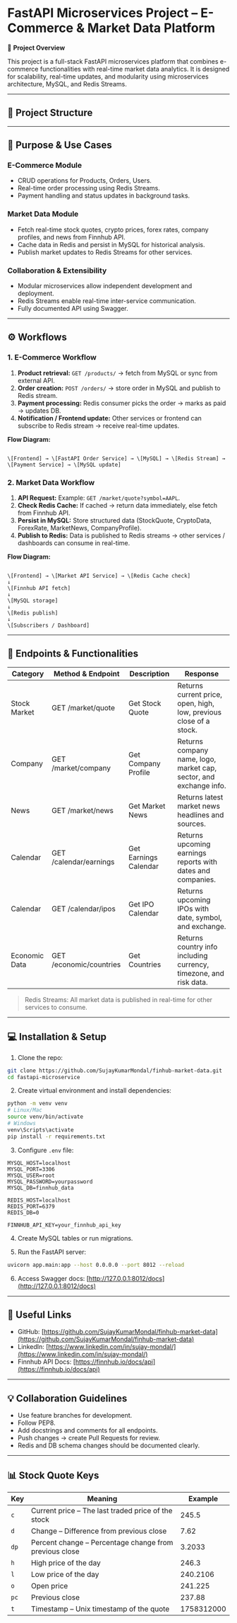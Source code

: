 # FastAPI Microservices Project – E-Commerce & Market Data Platform

🚀 **Project Overview**  

This project is a full-stack FastAPI microservices platform that combines e-commerce functionalities with real-time market data analytics. It is designed for scalability, real-time updates, and modularity using microservices architecture, MySQL, and Redis Streams.

---

## 📂 Project Structure

<!-- ```

fastapi-microservice/
│
├── app/
│   ├── **init**.py
│   ├── main.py                     # FastAPI app entry point
│   ├── models.py                   # SQLAlchemy models
│   ├── services/
│   │   ├── **init**.py
│   │   ├── stock\_service.py        # Stock quotes endpoints
│   │   ├── company\_service.py      # Company profile endpoints
│   │   ├── news\_service.py         # Market news endpoints
│   │   ├── forex\_service.py        # Forex rates endpoints
│   │   └── crypto\_service.py       # Crypto data endpoints
│   └── utils.py                    # Finnhub API helper, caching, formatting
│
├── db/
│   ├── **init**.py
│   ├── database.py                 # SQLAlchemy DB connection
│   └── crud.py                     # CRUD operations
│
├── services/
│   ├── auth\_service.py             # User authentication endpoints
│   ├── order\_service.py            # Orders creation & Redis publishing
│   ├── payment\_service.py          # Payment processing consumer
│   └── product\_service.py          # Product CRUD and syncing
│
├── utils/
│   ├── redis\_producer.py           # Publish messages to Redis
│   ├── redis\_consumer.py           # Consume messages from Redis
│   └── config.py                   # Environment variables & config
│
├── .env                            # DB, Redis, API keys
├── requirements.txt                # Python dependencies
└── README.md                       # Project documentation

``` -->

---

## 🎯 Purpose & Use Cases

### E-Commerce Module
- CRUD operations for Products, Orders, Users.  
- Real-time order processing using Redis Streams.  
- Payment handling and status updates in background tasks.  

### Market Data Module
- Fetch real-time stock quotes, crypto prices, forex rates, company profiles, and news from Finnhub API.  
- Cache data in Redis and persist in MySQL for historical analysis.  
- Publish market updates to Redis Streams for other services.  

### Collaboration & Extensibility
- Modular microservices allow independent development and deployment.  
- Redis Streams enable real-time inter-service communication.  
- Fully documented API using Swagger.  

---

## ⚙️ Workflows

### 1. E-Commerce Workflow
1. **Product retrieval:** `GET /products/` → fetch from MySQL or sync from external API.  
2. **Order creation:** `POST /orders/` → store order in MySQL and publish to Redis stream.  
3. **Payment processing:** Redis consumer picks the order → marks as paid → updates DB.  
4. **Notification / Frontend update:** Other services or frontend can subscribe to Redis stream → receive real-time updates.  

**Flow Diagram:**  
```

\[Frontend] → \[FastAPI Order Service] → \[MySQL] → \[Redis Stream] → \[Payment Service] → \[MySQL update]

```

### 2. Market Data Workflow
1. **API Request:** Example: `GET /market/quote?symbol=AAPL`.  
2. **Check Redis Cache:** If cached → return data immediately, else fetch from Finnhub API.  
3. **Persist in MySQL:** Store structured data (StockQuote, CryptoData, ForexRate, MarketNews, CompanyProfile).  
4. **Publish to Redis:** Data is published to Redis streams → other services / dashboards can consume in real-time.  

**Flow Diagram:**  
```

\[Frontend] → \[Market API Service] → \[Redis Cache check]
↓
\[Finnhub API fetch]
↓
\[MySQL storage]
↓
\[Redis publish]
↓
\[Subscribers / Dashboard]

````

---

## 🔗 Endpoints & Functionalities


| Category      | Method & Endpoint       | Description           | Response                                                           |
| ------------- | ----------------------- | --------------------- | ------------------------------------------------------------------ |
| Stock Market  | GET /market/quote       | Get Stock Quote       | Returns current price, open, high, low, previous close of a stock. |
| Company       | GET /market/company     | Get Company Profile   | Returns company name, logo, market cap, sector, and exchange info. |
| News          | GET /market/news        | Get Market News       | Returns latest market news headlines and sources.                  |
| Calendar      | GET /calendar/earnings  | Get Earnings Calendar | Returns upcoming earnings reports with dates and companies.        |
| Calendar      | GET /calendar/ipos      | Get IPO Calendar      | Returns upcoming IPOs with date, symbol, and exchange.             |
| Economic Data | GET /economic/countries | Get Countries         | Returns country info including currency, timezone, and risk data.  |

> Redis Streams: All market data is published in real-time for other services to consume.

---

## 💻 Installation & Setup

1. Clone the repo:

```bash
git clone https://github.com/SujayKumarMondal/finhub-market-data.git
cd fastapi-microservice
```

2. Create virtual environment and install dependencies:

```bash
python -m venv venv
# Linux/Mac
source venv/bin/activate
# Windows
venv\Scripts\activate
pip install -r requirements.txt
```

3. Configure `.env` file:

```
MYSQL_HOST=localhost
MYSQL_PORT=3306
MYSQL_USER=root
MYSQL_PASSWORD=yourpassword
MYSQL_DB=finnhub_data

REDIS_HOST=localhost
REDIS_PORT=6379
REDIS_DB=0

FINNHUB_API_KEY=your_finnhub_api_key
```

4. Create MySQL tables or run migrations.

5. Run the FastAPI server:

```bash
uvicorn app.main:app --host 0.0.0.0 --port 8012 --reload
```

6. Access Swagger docs: [http://127.0.0.1:8012/docs](http://127.0.0.1:8012/docs)

---

## 🔗 Useful Links

* GitHub: [https://github.com/SujayKumarMondal/finhub-market-data](https://github.com/SujayKumarMondal/finhub-market-data)
* LinkedIn: [https://www.linkedin.com/in/sujay-mondal/](https://www.linkedin.com/in/sujay-mondal/)
* Finnhub API Docs: [https://finnhub.io/docs/api](https://finnhub.io/docs/api)

---

## 💡 Collaboration Guidelines

* Use feature branches for development.
* Follow PEP8.
* Add docstrings and comments for all endpoints.
* Push changes → create Pull Requests for review.
* Redis and DB schema changes should be documented clearly.

---

## 📊 Stock Quote Keys

| Key  | Meaning                                                | Example    |
| ---- | ------------------------------------------------------ | ---------- |
| `c`  | Current price – The last traded price of the stock     | 245.5      |
| `d`  | Change – Difference from previous close                | 7.62       |
| `dp` | Percent change – Percentage change from previous close | 3.2033     |
| `h`  | High price of the day                                  | 246.3      |
| `l`  | Low price of the day                                   | 240.2106   |
| `o`  | Open price                                             | 241.225    |
| `pc` | Previous close                                         | 237.88     |
| `t`  | Timestamp – Unix timestamp of the quote                | 1758312000 |

